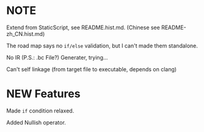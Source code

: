 # NOTE
Extend from StaticScript, see README.hist.md. (Chinese see README-zh_CN.hist.md)

The road map says no `if/else` validation, but I can't made them standalone.

No IR (P.S.: .bc File?) Generater, trying...

Can't self linkage (from target file to executable, depends on clang)

# NEW Features
Made `if` condition relaxed.

Added Nullish operator.
